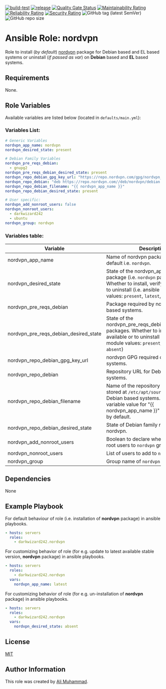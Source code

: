 [![build-test](https://github.com/darkwizard242/ansible-role-nordvpn/workflows/build-and-test/badge.svg?branch=master)](https://github.com/darkwizard242/ansible-role-nordvpn/actions?query=workflow%3Abuild-and-test) [![release](https://github.com/darkwizard242/ansible-role-nordvpn/workflows/release/badge.svg)](https://github.com/darkwizard242/ansible-role-nordvpn/actions?query=workflow%3Arelease) [![Quality Gate Status](https://sonarcloud.io/api/project_badges/measure?project=ansible-role-nordvpn&metric=alert_status)](https://sonarcloud.io/dashboard?id=ansible-role-nordvpn) [![Maintainability Rating](https://sonarcloud.io/api/project_badges/measure?project=ansible-role-nordvpn&metric=sqale_rating)](https://sonarcloud.io/dashboard?id=ansible-role-nordvpn) [![Reliability Rating](https://sonarcloud.io/api/project_badges/measure?project=ansible-role-nordvpn&metric=reliability_rating)](https://sonarcloud.io/dashboard?id=ansible-role-nordvpn) [![Security Rating](https://sonarcloud.io/api/project_badges/measure?project=ansible-role-nordvpn&metric=security_rating)](https://sonarcloud.io/dashboard?id=ansible-role-nordvpn) ![GitHub tag (latest SemVer)](https://img.shields.io/github/tag/darkwizard242/ansible-role-nordvpn?label=release) ![GitHub repo size](https://img.shields.io/github/repo-size/darkwizard242/ansible-role-nordvpn?color=orange&style=flat-square)

# Ansible Role: nordvpn

Role to install (_by default_) [nordvpn](https://nordvpn.com/) package for Debian based and EL based systems or uninstall (_if passed as var_) on **Debian** based and **EL** based systems.

## Requirements

None.

## Role Variables

Available variables are listed below (located in `defaults/main.yml`):

### Variables List:

```yaml
# Generic Variables
nordvpn_app_name: nordvpn
nordvpn_desired_state: present

# Debian Family Variables
nordvpn_pre_reqs_debian:
  - gnupg2
nordvpn_pre_reqs_debian_desired_state: present
nordvpn_repo_debian_gpg_key_url: "https://repo.nordvpn.com/gpg/nordvpn_public.asc"
nordvpn_repo_debian: "deb https://repo.nordvpn.com//deb/nordvpn/debian stable main"
nordvpn_repo_debian_filename: "{{ nordvpn_app_name }}"
nordvpn_repo_debian_desired_state: present

# User specific:
nordvpn_add_nonroot_users: false
nordvpn_nonroot_users:
  - darkwizard242
  - ubuntu
nordvpn_group: nordvpn
```

### Variables table:

Variable                                  | Description
----------------------------------------- | ------------------------------------------------------------------------------------------------------------------------------------------------------------------------------------------------------
nordvpn_app_name                      | Name of nordvpn package to install by default i.e. `nordvpn`.
nordvpn_desired_state                 | State of the nordvpn_app_name package (i.e. `nordvpn` package itself.). Whether to install, verify if available or to uninstall (i.e. ansible apt module values: `present`, `latest`, or `absent`)
nordvpn_pre_reqs_debian               | Package required by nordvpn on Debain based systems.
nordvpn_pre_reqs_debian_desired_state | State of the nordvpn_pre_reqs_debian_desired_state packages. Whether to install, verify if available or to uninstall (i.e. ansible apt module values: `present`, `latest`, or `absent`)
nordvpn_repo_debian_gpg_key_url       | nordvpn GPG required on Debian based systems.
nordvpn_repo_debian                   | Repository URL for Debian based systems.
nordvpn_repo_debian_filename          | Name of the repository file that will be stored at `/etc/apt/sources.list.d/` on Debian based systems. Defaults to the variable value for "{{ nordvpn_app_name }}" which is `nordvpn` by default.
nordvpn_repo_debian_desired_state     | State of Debian family repository file for nordvpn.
nordvpn_add_nonroot_users             | Boolean to declare whether to add non-root users to `nordvpn` group.
nordvpn_nonroot_users                 | List of users to add to `nordvpn` group.
nordvpn_group                         | Group name of `nordvpn`

## Dependencies

None

## Example Playbook

For default behaviour of role (i.e. installation of **nordvpn** package) in ansible playbooks.

```yaml
- hosts: servers
  roles:
    - darkwizard242.nordvpn
```

For customizing behavior of role (for e.g. update to latest available stable version, **nordvpn** package) in ansible playbooks.

```yaml
- hosts: servers
  roles:
    - darkwizard242.nordvpn
  vars:
    nordvpn_app_name: latest
```

For customizing behavior of role (for e.g. un-installation of **nordvpn** package) in ansible playbooks.

```yaml
- hosts: servers
  roles:
    - darkwizard242.nordvpn
  vars:
    nordvpn_desired_state: absent
```

## License

[MIT](https://github.com/darkwizard242/ansible-role-nordvpn/blob/master/LICENSE)

## Author Information

This role was created by [Ali Muhammad](https://www.alimuhammad.dev/).
